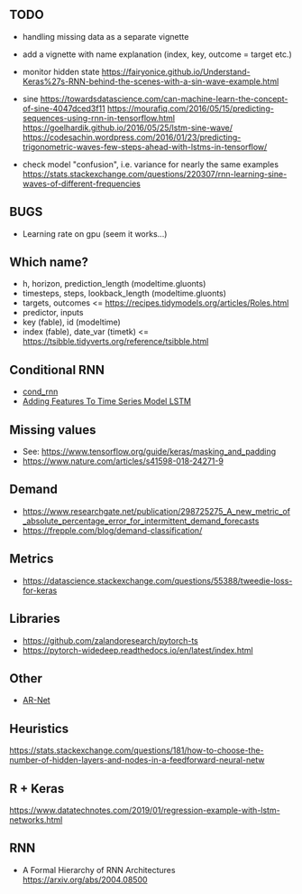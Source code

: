 ## TODO

* handling missing data as a separate vignette
* add a vignette with name explanation (index, key, outcome = target etc.)
* monitor hidden state
https://fairyonice.github.io/Understand-Keras%27s-RNN-behind-the-scenes-with-a-sin-wave-example.html
* sine
https://towardsdatascience.com/can-machine-learn-the-concept-of-sine-4047dced3f11
https://mourafiq.com/2016/05/15/predicting-sequences-using-rnn-in-tensorflow.html
https://goelhardik.github.io/2016/05/25/lstm-sine-wave/
https://codesachin.wordpress.com/2016/01/23/predicting-trigonometric-waves-few-steps-ahead-with-lstms-in-tensorflow/

* check model "confusion", i.e. variance for nearly the same examples
https://stats.stackexchange.com/questions/220307/rnn-learning-sine-waves-of-different-frequencies

## BUGS
* Learning rate on gpu (seem it works...)

## Which name?

* h, horizon, prediction_length (modeltime.gluonts)
* timesteps, steps, lookback_length (modeltime.gluonts)
* targets, outcomes <= https://recipes.tidymodels.org/articles/Roles.html
* predictor, inputs
* key (fable), id (modeltime)
* index (fable), date_var (timetk) <= https://tsibble.tidyverts.org/reference/tsibble.html

## Conditional RNN 
* [cond_rnn](https://github.com/philipperemy/cond_rnn)
* [Adding Features To Time Series Model LSTM](https://datascience.stackexchange.com/questions/17099/adding-features-to-time-series-model-lstm/17139#17139)

## Missing values
* See: https://www.tensorflow.org/guide/keras/masking_and_padding
* https://www.nature.com/articles/s41598-018-24271-9

## Demand
* https://www.researchgate.net/publication/298725275_A_new_metric_of_absolute_percentage_error_for_intermittent_demand_forecasts
* https://frepple.com/blog/demand-classification/

## Metrics
* https://datascience.stackexchange.com/questions/55388/tweedie-loss-for-keras

## Libraries
* https://github.com/zalandoresearch/pytorch-ts
* https://pytorch-widedeep.readthedocs.io/en/latest/index.html

## Other
* [AR-Net](https://arxiv.org/pdf/1911.12436.pdf)

## Heuristics
https://stats.stackexchange.com/questions/181/how-to-choose-the-number-of-hidden-layers-and-nodes-in-a-feedforward-neural-netw


## R + Keras
https://www.datatechnotes.com/2019/01/regression-example-with-lstm-networks.html


## RNN
* A Formal Hierarchy of RNN Architectures
https://arxiv.org/abs/2004.08500
